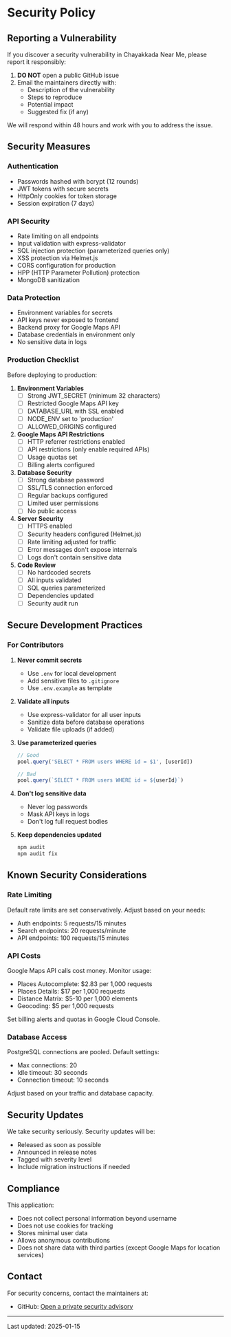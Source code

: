 # Security Policy

## Reporting a Vulnerability

If you discover a security vulnerability in Chayakkada Near Me, please report it responsibly:

1. **DO NOT** open a public GitHub issue
2. Email the maintainers directly with:
   - Description of the vulnerability
   - Steps to reproduce
   - Potential impact
   - Suggested fix (if any)

We will respond within 48 hours and work with you to address the issue.

## Security Measures

### Authentication
- Passwords hashed with bcrypt (12 rounds)
- JWT tokens with secure secrets
- HttpOnly cookies for token storage
- Session expiration (7 days)

### API Security
- Rate limiting on all endpoints
- Input validation with express-validator
- SQL injection protection (parameterized queries only)
- XSS protection via Helmet.js
- CORS configuration for production
- HPP (HTTP Parameter Pollution) protection
- MongoDB sanitization

### Data Protection
- Environment variables for secrets
- API keys never exposed to frontend
- Backend proxy for Google Maps API
- Database credentials in environment only
- No sensitive data in logs

### Production Checklist

Before deploying to production:

1. **Environment Variables**
   - [ ] Strong JWT_SECRET (minimum 32 characters)
   - [ ] Restricted Google Maps API key
   - [ ] DATABASE_URL with SSL enabled
   - [ ] NODE_ENV set to 'production'
   - [ ] ALLOWED_ORIGINS configured

2. **Google Maps API Restrictions**
   - [ ] HTTP referrer restrictions enabled
   - [ ] API restrictions (only enable required APIs)
   - [ ] Usage quotas set
   - [ ] Billing alerts configured

3. **Database Security**
   - [ ] Strong database password
   - [ ] SSL/TLS connection enforced
   - [ ] Regular backups configured
   - [ ] Limited user permissions
   - [ ] No public access

4. **Server Security**
   - [ ] HTTPS enabled
   - [ ] Security headers configured (Helmet.js)
   - [ ] Rate limiting adjusted for traffic
   - [ ] Error messages don't expose internals
   - [ ] Logs don't contain sensitive data

5. **Code Review**
   - [ ] No hardcoded secrets
   - [ ] All inputs validated
   - [ ] SQL queries parameterized
   - [ ] Dependencies updated
   - [ ] Security audit run

## Secure Development Practices

### For Contributors

1. **Never commit secrets**
   - Use `.env` for local development
   - Add sensitive files to `.gitignore`
   - Use `.env.example` as template

2. **Validate all inputs**
   - Use express-validator for all user inputs
   - Sanitize data before database operations
   - Validate file uploads (if added)

3. **Use parameterized queries**
   ```javascript
   // Good
   pool.query('SELECT * FROM users WHERE id = $1', [userId])

   // Bad
   pool.query(`SELECT * FROM users WHERE id = ${userId}`)
   ```

4. **Don't log sensitive data**
   - Never log passwords
   - Mask API keys in logs
   - Don't log full request bodies

5. **Keep dependencies updated**
   ```bash
   npm audit
   npm audit fix
   ```

## Known Security Considerations

### Rate Limiting
Default rate limits are set conservatively. Adjust based on your needs:
- Auth endpoints: 5 requests/15 minutes
- Search endpoints: 20 requests/minute
- API endpoints: 100 requests/15 minutes

### API Costs
Google Maps API calls cost money. Monitor usage:
- Places Autocomplete: $2.83 per 1,000 requests
- Places Details: $17 per 1,000 requests
- Distance Matrix: $5-10 per 1,000 elements
- Geocoding: $5 per 1,000 requests

Set billing alerts and quotas in Google Cloud Console.

### Database Access
PostgreSQL connections are pooled. Default settings:
- Max connections: 20
- Idle timeout: 30 seconds
- Connection timeout: 10 seconds

Adjust based on your traffic and database capacity.

## Security Updates

We take security seriously. Security updates will be:
- Released as soon as possible
- Announced in release notes
- Tagged with severity level
- Include migration instructions if needed

## Compliance

This application:
- Does not collect personal information beyond username
- Does not use cookies for tracking
- Stores minimal user data
- Allows anonymous contributions
- Does not share data with third parties (except Google Maps for location services)

## Contact

For security concerns, contact the maintainers at:
- GitHub: [Open a private security advisory](https://github.com/YOUR_USERNAME/chayakkada-near-me/security/advisories/new)

---

Last updated: 2025-01-15

